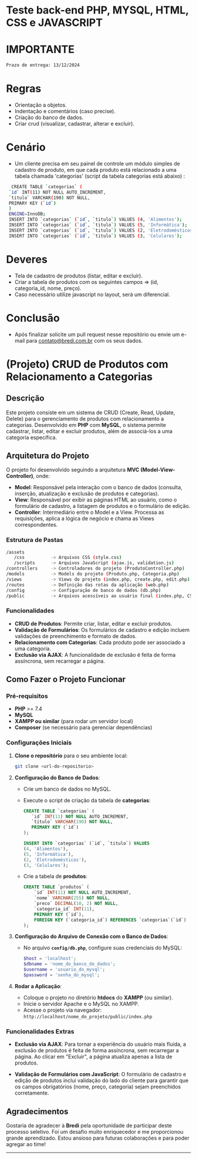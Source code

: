 # Teste back-end PHP, MYSQL, HTML, CSS e JAVASCRIPT

# IMPORTANTE
```sh 
Prazo de entrega: 13/12/2024
```

# Regras
 - Orientação a objetos.
 - Indentação e comentários (caso precise).
 - Criação do banco de dados.
 - Criar crud (visualizar, cadastrar, alterar e excluir).

# Cenário

 - Um cliente precisa em seu painel de controle um módulo simples de cadastro de produto, em que cada produto está relacionado a uma tabela chamada 'categorias' (script da tabela categorias está abaixo) :
 ```sh
   CREATE TABLE `categorias` (
  `id` INT(11) NOT NULL AUTO_INCREMENT,
  `titulo` VARCHAR(190) NOT NULL,
  PRIMARY KEY (`id`)
  )
  ENGINE=InnoDB;
  INSERT INTO `categorias` (`id`, `titulo`) VALUES (4, 'Alimentos');
  INSERT INTO `categorias` (`id`, `titulo`) VALUES (5, 'Informática');
  INSERT INTO `categorias` (`id`, `titulo`) VALUES (2, 'Eletrodomésticos');
  INSERT INTO `categorias` (`id`, `titulo`) VALUES (3, 'Celulares');
 ```


# Deveres
 - Tela de cadastro de produtos (listar, editar e excluir).
 - Criar a tabela de produtos com os seguintes campos => (id, categoria_id, nome, preço).
 - Caso necessário utilize javascript no layout, será um diferencial.

# Conclusão
- Após finalizar solicite um pull request nesse repositório ou envie um e-mail para contato@bredi.com.br com os seus dados.



# (Projeto) CRUD de Produtos com Relacionamento a Categorias

## Descrição

Este projeto consiste em um sistema de CRUD (Create, Read, Update, Delete) para o gerenciamento de produtos com relacionamento a categorias. Desenvolvido em **PHP** com **MySQL**, o sistema permite cadastrar, listar, editar e excluir produtos, além de associá-los a uma categoria específica.

## Arquitetura do Projeto

O projeto foi desenvolvido seguindo a arquitetura **MVC (Model-View-Controller)**, onde:

- **Model**: Responsável pela interação com o banco de dados (consulta, inserção, atualização e exclusão de produtos e categorias).
- **View**: Responsável por exibir as páginas HTML ao usuário, como o formulário de cadastro, a listagem de produtos e o formulário de edição.
- **Controller**: Intermediário entre o Model e a View. Processa as requisições, aplica a lógica de negócio e chama as Views correspondentes.

### Estrutura de Pastas

```bash
/assets
   /css          -> Arquivos CSS (style.css)
   /scripts      -> Arquivos JavaScript (ajax.js, validation.js)
/controllers     -> Controladores do projeto (ProdutoController.php)
/models          -> Models do projeto (Produto.php, Categoria.php)
/views           -> Views do projeto (index.php, create.php, edit.php)
/routes          -> Definição das rotas da aplicação (web.php)
/config          -> Configuração de banco de dados (db.php)
/public          -> Arquivos acessíveis ao usuário final (index.php, CSS, JS)
```

### Funcionalidades

- **CRUD de Produtos**: Permite criar, listar, editar e excluir produtos.
- **Validação de Formulários**: Os formulários de cadastro e edição incluem validações de preenchimento e formato de dados.
- **Relacionamento com Categorias**: Cada produto pode ser associado a uma categoria.
- **Exclusão via AJAX**: A funcionalidade de exclusão é feita de forma assíncrona, sem recarregar a página.

## Como Fazer o Projeto Funcionar

### Pré-requisitos

- **PHP** >= 7.4
- **MySQL**
- **XAMPP ou similar** (para rodar um servidor local)
- **Composer** (se necessário para gerenciar dependências)

### Configurações Iniciais

1. **Clone o repositório** para o seu ambiente local:

   ```bash
   git clone <url-do-repositorio>
   ```

2. **Configuração do Banco de Dados**:
   - Crie um banco de dados no MySQL.
   - Execute o script de criação da tabela de **categorias**:

     ```sql
     CREATE TABLE `categorias` (
        `id` INT(11) NOT NULL AUTO_INCREMENT,
        `titulo` VARCHAR(190) NOT NULL,
        PRIMARY KEY (`id`)
     );
     
     INSERT INTO `categorias` (`id`, `titulo`) VALUES
     (4, 'Alimentos'),
     (5, 'Informática'),
     (2, 'Eletrodomésticos'),
     (3, 'Celulares');
     ```

   - Crie a tabela de **produtos**:

     ```sql
     CREATE TABLE `produtos` (
         `id` INT(11) NOT NULL AUTO_INCREMENT,
         `nome` VARCHAR(255) NOT NULL,
         `preco` DECIMAL(10, 2) NOT NULL,
         `categoria_id` INT(11),
         PRIMARY KEY (`id`),
         FOREIGN KEY (`categoria_id`) REFERENCES `categorias`(`id`)
     );
     ```

3. **Configuração do Arquivo de Conexão com o Banco de Dados**:
   - No arquivo **`config/db.php`**, configure suas credenciais do MySQL:

     ```php
     $host = 'localhost';
     $dbname = 'nome_do_banco_de_dados';
     $username = 'usuario_do_mysql';
     $password = 'senha_do_mysql';
     ```

4. **Rodar a Aplicação**:
   - Coloque o projeto no diretório **htdocs** do **XAMPP** (ou similar).
   - Inicie o servidor Apache e o MySQL no XAMPP.
   - Acesse o projeto via navegador: `http://localhost/nome_do_projeto/public/index.php`

### Funcionalidades Extras

- **Exclusão via AJAX**: Para tornar a experiência do usuário mais fluida, a exclusão de produtos é feita de forma assíncrona, sem recarregar a página. Ao clicar em "Excluir", a página atualiza apenas a lista de produtos.

- **Validação de Formulários com JavaScript**: O formulário de cadastro e edição de produtos inclui validação do lado do cliente para garantir que os campos obrigatórios (nome, preço, categoria) sejam preenchidos corretamente.

## Agradecimentos

Gostaria de agradecer à **Bredi** pela oportunidade de participar deste processo seletivo. Foi um desafio muito enriquecedor e me proporcionou grande aprendizado. Estou ansioso para futuras colaborações e para poder agregar ao time!

---
